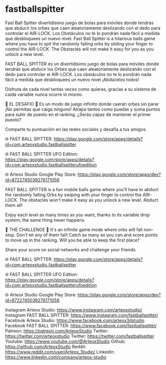 # fastballspitter
Fast Ball Spitter divertidísimo juego de bolas para móviles donde tendrás que abducir los orbes que caen aleatoriamente deslizando con el dedo para controlar el AIR-LOCK. Los Obstáculos no te lo pondrán nada fácil a medida que desbloquees un nuevo nivel. 
Fast Ball Spitter is a hilarious balls game where you have to spit the randomly falling orbs by sliding your finger to control the AIR-LOCK. The Obstacles will not make it easy for you as you unlock a new level.

FAST BALL SPITTER es un divertidísimo juego de bolas para móviles donde tendrás que abducir los Orbes que caen aleatoriamente deslizando con el dedo para controlar el AIR-LOCK. Los obstáculos no te lo pondrán nada fácil a medida que desbloquees un nuevo nivel ¡Abdúcelos todos!

Disfruta de cada nivel tantas veces como quieras, gracias a su sistema de caída variable nunca ocurre lo mismo.

🥇 EL DESAFIO 🥇
Es un modo de juego infinito donde caerán orbes sin parar ¡No permitas que caiga ninguno! Atrapa tantos como puedas y suma puntos para subir de puesto en el ranking. ¿Serás capaz de mantener el primer puesto? 

Comparte tu puntuación en las redes sociales y desafía a tus amigos.

🌐 FAST BALL SPITTER: https://play.google.com/store/apps/details?id=com.arteoxstudio.fastballspitter

🌐 FAST BALL SPITTER UFO Edition: https://play.google.com/store/apps/details?id=com.arteoxstudio.fastballspitterufoedition 

🌐 Arteox Studio Google Play Store: https://play.google.com/store/apps/dev?id=8722745039276171056


FAST BALL SPITTER is a fun mobile balls game where you'll have to abduct the randomly falling Orbs by swiping with your finger to control the AIR-LOCK. The obstacles won't make it easy as you unlock a new level. Abduct them all!

Enjoy each level as many times as you want, thanks to its variable drop system, the same thing never happens.

🥇 THE CHALLENGE 🥇
It's an infinite game mode where orbs will fall non-stop. Don't let any of them fall! Catch as many as you can and score points to move up in the ranking. Will you be able to keep the first place? 

Share your score on social networks and challenge your friends.

🌐 FAST BALL SPITTER: https://play.google.com/store/apps/details?id=com.arteoxstudio.fastballspitter

🌐 FAST BALL SPITTER UFO Edition: https://play.google.com/store/apps/details?id=com.arteoxstudio.fastballspitterufoedition 

🌐 Arteox Studio Google Play Store: https://play.google.com/store/apps/dev?id=8722745039276171056

Instagram Arteox Studio: https://www.instagram.com/arteoxstudio/ 
Instagram FAST BALL SPITTER: https://www.instagram.com/fastballspitter/ 
Facebook Arteox Studio: https://www.facebook.com/arteox3dstudio 
Facebook FAST BALL SPITTER: https://www.facebook.com/fastballspitter/ 
Patreon: https://patreon.com/ArteoxStudio 
Twitter: https://twitter.com/arteoxstudio
Twitter: https://twitter.com/fastballspitter
Youtube: https://www.youtube.com/@ArteoxStudio
Github: https://github.com/ArteoxStudio
Reddit: https://www.reddit.com/user/Arteox_Studio/
Linkedin: https://www.linkedin.com/company/arteox-studio
